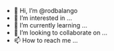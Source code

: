 - 👋 Hi, I’m @rodbalango
- 👀 I’m interested in ...
- 🌱 I’m currently learning ...
- 💞️ I’m looking to collaborate on ...
- 📫 How to reach me ...

<!---
rodbalango/rodbalango is a ✨ special ✨ repository because its `README.md` (this file) appears on your GitHub profile.
You can click the Preview link to take a look at your changes.
--->
